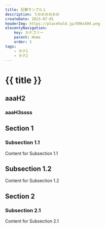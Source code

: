 ```yaml
---
title: 記事サンプル１
description: うおおおおおお
createDate: 2023-07-01
headerImg: https://placehold.jp/896x504.png
eleventyNavigation:
    key: カテゴリー
    parent: Home
    order: 2
tags:
    - タグ1
    - タグ2
---
```


# {{ title }}

## aaaH2

### aaaH3ssss

## Section 1

### Subsection 1.1

Content for Subsection 1.1

## Subsection 1.2

Content for Subsection 1.2

## Section 2

### Subsection 2.1

Content for Subsection 2.1
